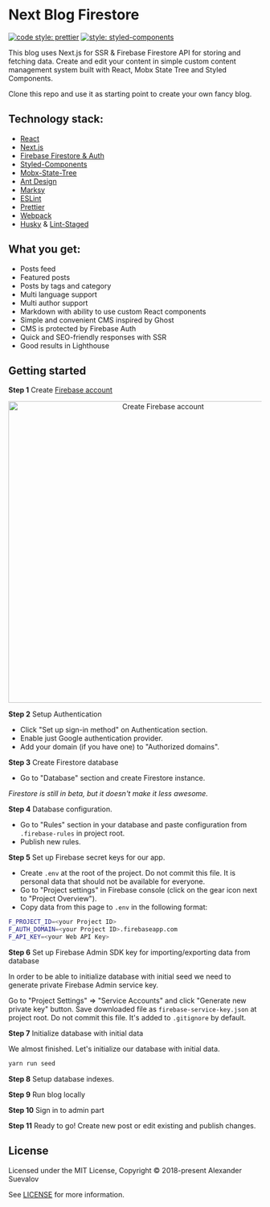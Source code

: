 # Next Blog Firestore

[![code style: prettier](https://img.shields.io/badge/code_style-prettier-ff69b4.svg?style=flat-square)](https://github.com/prettier/prettier)
[![style: styled-components](https://img.shields.io/badge/style-%F0%9F%92%85%20styled--components-orange.svg?colorB=daa357&colorA=db748e)](https://github.com/styled-components/styled-components)

This blog uses Next.js for SSR & Firebase Firestore API for storing and fetching data. Create and edit your content in simple custom content management
system built with React, Mobx State Tree and Styled Components.

Clone this repo and use it as starting point to create your own fancy blog.

## Technology stack:

  * [React](https://github.com/facebook/react)
  * [Next.js](https://github.com/zeit/next.js)
  * [Firebase Firestore & Auth](https://firebase.google.com/)
  * [Styled-Components](https://github.com/styled-components/styled-components)
  * [Mobx-State-Tree](https://github.com/mobxjs/mobx-state-tree)
  * [Ant Design](https://github.com/ant-design/ant-design)
  * [Marksy](https://github.com/storybooks/marksy)
  * [ESLint](https://github.com/eslint/eslint)
  * [Prettier](https://github.com/prettier/prettier)
  * [Webpack](https://github.com/webpack/webpack)
  * [Husky](https://github.com/typicode/husky) & [Lint-Staged](https://github.com/okonet/lint-staged)

## What you get:

  * Posts feed
  * Featured posts
  * Posts by tags and category
  * Multi language support
  * Multi author support
  * Markdown with ability to use custom React components
  * Simple and convenient CMS inspired by Ghost
  * CMS is protected by Firebase Auth
  * Quick and SEO-friendly responses with SSR
  * Good results in Lighthouse

## Getting started

**Step 1** Create [Firebase account](https://console.firebase.google.com)

<p align='center'>
  <img src='./docs/create-firebase-project' width='600' alt='Create Firebase account'>
</p>

**Step 2** Setup Authentication 
 
  * Click "Set up sign-in method" on Authentication section.
  * Enable just Google authentication provider.
  * Add your domain (if you have one) to "Authorized domains".
 
**Step 3** Create Firestore database

* Go to "Database" section and create Firestore instance. 

*Firestore is still in beta, but it doesn't make it less awesome.*
 
**Step 4** Database configuration.
 
* Go to "Rules" section in your database and paste configuration from `.firebase-rules` in project root.
* Publish new rules.
 
**Step 5** Set up Firebase secret keys for our app.

* Create `.env` at the root of the project. Do not commit this file. It is personal data that should not be available for everyone.
* Go to "Project settings" in Firebase console (click on the gear icon next to "Project Overview"). 
* Copy data from this page to `.env` in the following format:
 
 ```bash
 F_PROJECT_ID=<your Project ID>
 F_AUTH_DOMAIN=<your Project ID>.firebaseapp.com
 F_API_KEY=<your Web API Key>
 ```

**Step 6** Set up Firebase Admin SDK key for importing/exporting data from database

In order to be able to initialize database with initial seed we need to generate
private Firebase Admin service key.

Go to "Project Settings" => "Service Accounts" and click "Generate new private key" button.
Save downloaded file as `firebase-service-key.json` at project root. Do not commit this file. It's added to `.gitignore` by default.

**Step 7** Initialize database with initial data

We almost finished. Let's initialize our database with initial data.

```bash
yarn run seed
```

**Step 8** Setup database indexes.

**Step 9** Run blog locally

**Step 10** Sign in to admin part

**Step 11** Ready to go! Create new post or edit existing and publish changes.


## License

Licensed under the MIT License, Copyright © 2018-present Alexander Suevalov

See [LICENSE](./LICENSE) for more information.
